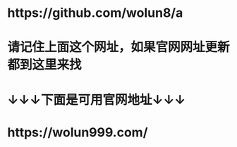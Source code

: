<h1>https://github.com/wolun8/a</h1>
<h1>请记住上面这个网址，如果官网网址更新都到这里来找</h1>
<h1>↓↓↓下面是可用官网地址↓↓↓</h1>
<h1>https://wolun999.com/</h1>
